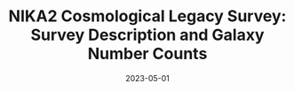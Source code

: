 ---
title: "NIKA2 Cosmological Legacy Survey: Survey Description and Galaxy Number Counts"
collection: "co_papers"
permalink: https://ui.adsabs.harvard.edu/abs/2023arXiv230507054B/abstract
date: 2023-05-01
venue: "arXiv e-prints"
citation: "Bing, L., Béthermin, M., Lagache, G., et al. (2023), arXiv e-prints, arXiv:2305.07054."
---